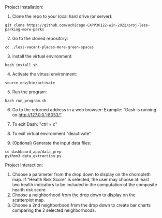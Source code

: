 Project Installation:
1. Clone the repo to your local hard drive (or server):
```
git clone https://github.com/uchicago-CAPP30122-win-2022/proj-less-parking-more-parks
```

2. Go to the cloned repository:
```
cd ./less-vacant-places-more-green-spaces
```

3. Install the virtual environment:
```
bash install.sh
```

4. Activate the virtual environment:
```
source env/bin/activate
```

5. Run the program:
```
bash run_program.sh
```

6. Go to the returned address in a web browser:
Example: “Dash is running on http://127.0.0.1:8053/”

7. To exit Dash: "ctrl + c"

8. To exit virtual environment "deactivate"

9. (Optional) Generate the input data files:
```
cd dashboard_app/data_prep
python3 data_extraction.py
```

Project Interaction:
1. Choose a parameter from the drop down to display on the choropleth map. If "Health Risk Score" is selected, the user may choose at least two health indicators to be included in the computation of the composite health risk score.
2. Choose a neighborhood from the drop down to display on the scatterplot map.
3. Choose a 2nd neighborbood from the drop down to create bar charts comparing the 2 selected neighborhoods.


